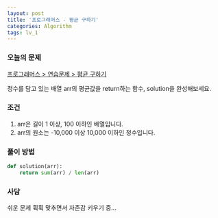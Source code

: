 ```yaml
---
layout: post
title: '프로그래머스 - 평균 구하기'
categories: Algorithm
tags: lv_1
---
```


### 오늘의 문제

[프로그래머스 > 연습문제 > 평균 구하기](https://programmers.co.kr/learn/courses/30/lessons/12944)

정수를 담고 있는 배열 arr의 평균값을 return하는 함수, solution을 완성해보세요.



### 조건

1. arr은 길이 1 이상, 100 이하인 배열입니다.
2. arr의 원소는 -10,000 이상 10,000 이하인 정수입니다.

### 풀이 방법

```python
def solution(arr):
    return sum(arr) / len(arr)
```



### 사담

쉬운 문제 휙휙 맞추면서 자존감 키우기 중...
